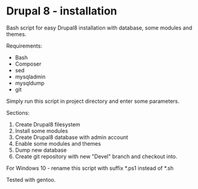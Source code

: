 # Drupal 8 - installation

Bash script for easy Drupal8 installation with database, some modules and themes.

Requirements:
- Bash
- Composer
- sed
- mysqladmin
- mysqldump
- git

Simply run this script in project directory and enter some parameters.

Sections:
1. Create Drupal8 filesystem
2. Install some modules
3. Create Drupal8 database with admin account
4. Enable some modules and themes
5. Dump new database
6. Create git repository with new "Devel" branch and checkout into.

For Windows 10 - rename this script with suffix *.ps1 instead of *.sh

Tested with gentoo.
